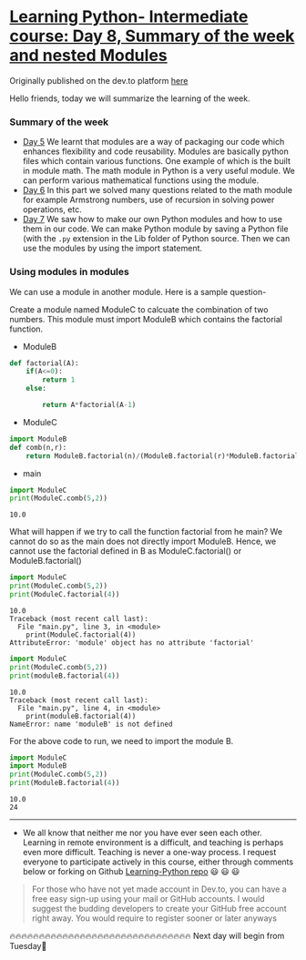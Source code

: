 # [Learning Python- Intermediate course: Day 8, Summary of the week and nested Modules](https://dev.to/aatmaj/learning-python-intermediate-course-day-8-summary-of-the-week-and-nested-modules-j3d)

Originally published on the dev.to platform [here](https://dev.to/aatmaj/learning-python-intermediate-course-day-8-summary-of-the-week-and-nested-modules-j3d)

Hello friends, today we will summarize the learning of the week.

### Summary of the week

- [Day 5](https://dev.to/aatmaj/learning-python-intermediate-course-day-5-exploring-the-math-module-5alo) We learnt that modules are a way of packaging our code which enhances flexibility and code reusability. Modules are basically python files which contain various functions. One example of which is the built in module math. The math module in Python is a very useful module. We can perform various mathematical functions using the module.
- [Day 6](https://dev.to/aatmaj/learning-python-intermediate-course-day-6-math-exercises-12ge) In this part we solved many questions related to the math module for example Armstrong numbers, use of recursion in solving power operations, etc.
- [Day 7](https://dev.to/aatmaj/learning-python-intermediate-course-day-7-making-python-modules-kmf) We saw how to make our own Python modules and how to use them in our code. We can make Python module by saving a Python file (with the `.py` extension in the Lib folder of Python source. Then we can use the modules by using the import statement.

### Using modules in modules

We can use a module in another module.
Here is a sample question-

Create a module named ModuleC to calcuate the combination of two numbers. This module must import ModuleB which contains the factorial function.

- ModuleB

```python
def factorial(A):
    if(A<=0):
        return 1
    else:

        return A*factorial(A-1)
```

- ModuleC

```python
import ModuleB
def comb(n,r):
    return ModuleB.factorial(n)/(ModuleB.factorial(r)*ModuleB.factorial(n-r))
```

- main

```python
import ModuleC
print(ModuleC.comb(5,2))
```

```
10.0
```

What will happen if we try to call the function factorial from he main? We cannot do so as the main does not directly import ModuleB. Hence, we cannot use the factorial defined in B as ModuleC.factorial() or ModuleB.factorial()

```python
import ModuleC
print(ModuleC.comb(5,2))
print(ModuleC.factorial(4))
```

```
10.0
Traceback (most recent call last):
  File "main.py", line 3, in <module>
    print(ModuleC.factorial(4))
AttributeError: 'module' object has no attribute 'factorial'
```

```python
import ModuleC
print(ModuleC.comb(5,2))
print(moduleB.factorial(4))
```

```
10.0
Traceback (most recent call last):
  File "main.py", line 4, in <module>
    print(moduleB.factorial(4))
NameError: name 'moduleB' is not defined

```

For the above code to run, we need to import the module B.

```python
import ModuleC
import ModuleB
print(ModuleC.comb(5,2))
print(ModuleB.factorial(4))
```

```
10.0
24
```

---

- We all know that neither me nor you have ever seen each other. Learning in remote environment is a difficult, and teaching is perhaps even more difficult. Teaching is never a one-way process.
  I request everyone to participate actively in this course, either through comments below or forking on Github [Learning-Python repo](https://github.com/Aatmaj-Zephyr/Learning-Python)
  😃 😃 😃

> For those who have not yet made account in Dev.to, you can have a free easy sign-up using your mail or GitHub accounts. I would suggest the budding developers to create your GitHub free account right away. You would require to register sooner or later anyways

🔥🔥🔥🔥🔥🔥🔥🔥🔥🔥🔥🔥🔥🔥🔥🔥🔥🔥🔥🔥🔥🔥🔥🔥🔥🔥🔥🔥🔥🔥🔥
Next day will begin from Tuesday📅
